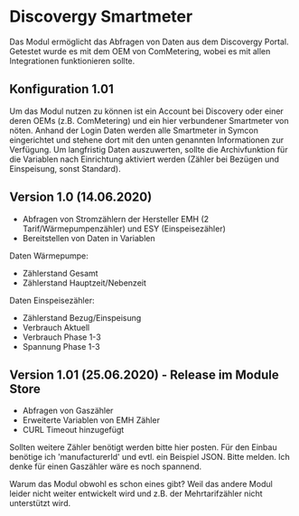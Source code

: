 # Discovergy Smartmeter
Das Modul ermöglicht das Abfragen von Daten aus dem Discovergy Portal. Getestet wurde es mit dem OEM von ComMetering, wobei es mit allen Integrationen funktionieren sollte.

## Konfiguration 1.01
Um das Modul nutzen zu können ist ein Account bei Discovery oder einer deren OEMs (z.B. ComMetering) und ein hier verbundener Smartmeter von nöten. Anhand der Login Daten werden alle Smartmeter in Symcon eingerichtet und stehene dort mit den unten genannten Informationen zur Verfügung. 
Um langfristig Daten auszuwerten, sollte die Archivfunktion für die Variablen nach Einrichtung aktiviert werden (Zähler bei Bezügen und Einspeisung, sonst Standard). 

## Version 1.0 (14.06.2020)
* Abfragen von Stromzählern der Hersteller EMH (2 Tarif/Wärmepumpenzähler) und ESY (Einspeisezähler)
* Bereitstellen von Daten in Variablen

Daten Wärmepumpe: 
* Zählerstand Gesamt
* Zählerstand Hauptzeit/Nebenzeit

Daten Einspeisezähler: 
* Zählerstand Bezug/Einspeisung
* Verbrauch Aktuell 
* Verbrauch Phase 1-3
* Spannung Phase 1-3

## Version 1.01 (25.06.2020) - Release im Module Store
* Abfragen von Gaszähler
* Erweiterte Variablen von EMH Zähler
* CURL Timeout hinzugefügt

Sollten weitere Zähler benötigt werden bitte hier posten. Für den Einbau benötige ich 'manufacturerId' und evtl. ein Beispiel JSON. Bitte melden. Ich denke für einen Gaszähler wäre es noch spannend.

Warum das Modul obwohl es schon eines gibt? Weil das andere Modul leider nicht weiter entwickelt wird und z.B. der Mehrtarifzähler nicht unterstützt wird. 
